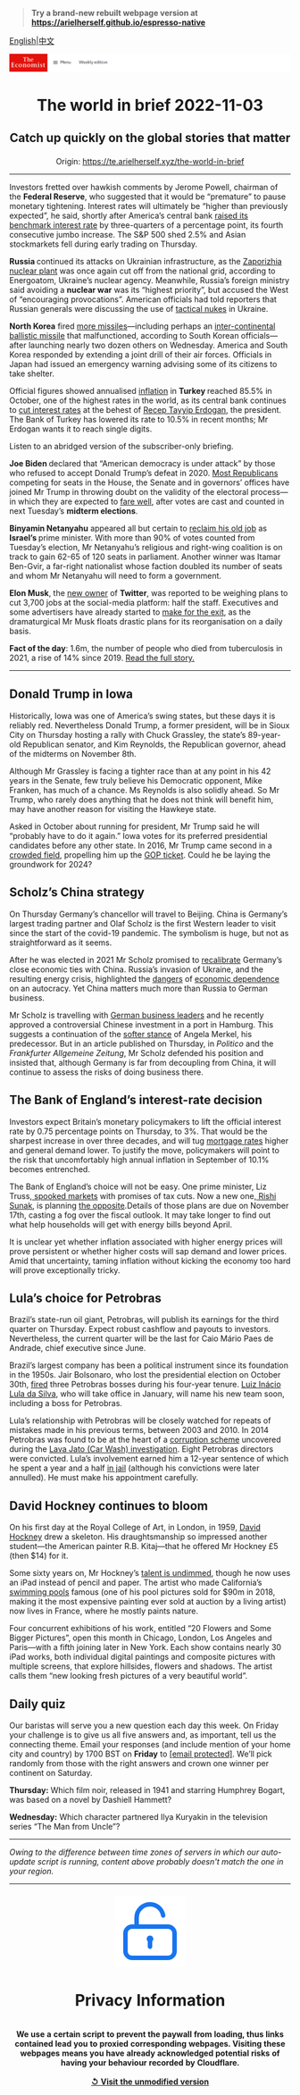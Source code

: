 > **Try a brand-new rebuilt webpage version at https://arielherself.github.io/espresso-native**

[English](https://github.com/arielherself/espresso/blob/main/README.md)|[中文](https://github-com.translate.goog/arielherself/espresso/blob/main/README.md?_x_tr_sl=en&_x_tr_tl=zh-CN&_x_tr_hl=zh-CN&_x_tr_pto=wapp)



![The Economist](menubar.png)

# <p align="center">The world in brief 2022-11-03</p>

## <p align="center">Catch up quickly on the global stories that matter</p>

<p align="center">Origin: <a href="https://te.arielherself.xyz/the-world-in-brief">https://te.arielherself.xyz/the-world-in-brief</a><hr>

Investors fretted over hawkish comments by Jerome Powell, chairman of the <strong>Federal Reserve</strong>, who suggested that it would be “premature” to pause monetary tightening. Interest rates will ultimately be “higher than previously expected”, he said, shortly after America’s central bank [raised its benchmark interest rate](https://te.arielherself.xyz/graphic-detail/2022/11/02/inflation-is-too-high-when-the-public-notices-it) by three-quarters of a percentage point, its fourth consecutive jumbo increase. The S&amp;P 500 shed 2.5% and Asian stockmarkets fell during early trading on Thursday.

<strong>Russia </strong>continued its attacks on Ukrainian infrastructure, as the [Zaporizhia nuclear plant](https://te.arielherself.xyz/the-economist-explains/2022/08/19/what-is-at-stake-at-ukraines-zaporizhia-nuclear-plant) was once again cut off from the national grid, according to Energoatom, Ukraine’s nuclear agency. Meanwhile, Russia’s foreign ministry said avoiding a <strong>nuclear war</strong> was its “highest priority”, but accused the West of “encouraging provocations”. American officials had told reporters that Russian generals were discussing the use of [tactical nukes](https://te.arielherself.xyz/podcasts/2022/10/18/how-much-damage-could-russias-tactical-nuclear-weapons-do) in Ukraine.

<strong>North Korea</strong> fired [more missiles](https://te.arielherself.xyz/asia/2022/02/03/what-is-behind-north-koreas-flurry-of-missile-tests)—including perhaps an [inter-continental ballistic missile](https://te.arielherself.xyz/asia/2022/04/07/north-korea-is-testing-icbms-again-nuclear-weapons-may-be-next) that malfunctioned, according to South Korean officials—after launching nearly two dozen others on Wednesday. America and South Korea responded by extending a joint drill of their air forces. Officials in Japan had issued an emergency warning advising some of its citizens to take shelter.

Official figures showed annualised [inflation](https://te.arielherself.xyz/leaders/2022/07/21/lessons-from-turkey-on-the-evils-of-high-inflation) in <strong>Turkey </strong>reached 85.5% in October, one of the highest rates in the world, as its central bank continues to [cut interest rates](https://te.arielherself.xyz/finance-and-economics/2022/06/30/the-latest-desperate-attempt-to-prop-up-the-turkish-lira) at the behest of [Recep Tayyip Erdogan](https://te.arielherself.xyz/the-economist-explains/2022/01/27/is-recep-tayyip-erdogans-monetary-policy-as-mad-as-it-seems), the president. The Bank of Turkey has lowered its rate to 10.5% in recent months; Mr Erdogan wants it to reach single digits.

Listen to an abridged version of the subscriber-only briefing.

<strong>Joe Biden </strong>declared that “American democracy is under attack” by those who refused to accept Donald Trump’s defeat in 2020. [Most Republicans](https://te.arielherself.xyz/united-states/2022/10/27/why-the-republicans-anti-democracy-turn-has-become-normalised) competing for seats in the House, the Senate and in governors’ offices have joined Mr Trump in throwing doubt on the validity of the electoral process—in which they are expected to [fare well](https://te.arielherself.xyz/united-states/2022/10/11/why-republicans-are-gaining-ground-in-midterm-polls), after votes are cast and counted in next Tuesday’s <strong>midterm elections</strong>.

<strong>Binyamin Netanyahu</strong> appeared all but certain to [reclaim his old job](https://te.arielherself.xyz/middle-east-and-africa/2022/11/02/netanyahu-seems-on-track-to-be-israels-next-prime-minister) as <strong>Israel’s </strong>prime minister. With more than 90% of votes counted from Tuesday’s election, Mr Netanyahu’s religious and right-wing coalition is on track to gain 62-65 of 120 seats in parliament. Another winner was Itamar Ben-Gvir, a far-right nationalist whose faction doubled its number of seats and whom Mr Netanyahu will need to form a government. 

<strong>Elon Musk</strong>, the [new owner](https://te.arielherself.xyz/business/2022/10/28/elon-musk-buys-twitter-at-last) of <strong>Twitter</strong>, was reported to be weighing plans to cut 3,700 jobs at the social-media platform: half the staff. Executives and some advertisers have already started to [make for the exit](https://te.arielherself.xyz/business/2022/10/11/will-elon-musk-owned-twitter-end-up-as-a-deal-from-hell), as the dramaturgical Mr Musk floats drastic plans for its reorganisation on a daily basis.

<strong>Fact of the day</strong>: 1.6m, the number of people who died from tuberculosis in 2021, a rise of 14% since 2019. [Read the full story.](https://te.arielherself.xyz/international/2022/10/27/how-one-pandemic-made-another-one-worse)

----------

## Donald Trump in Iowa

Historically, Iowa was one of America’s swing states, but these days it is reliably red. Nevertheless Donald Trump, a former president, will be in Sioux City on Thursday hosting a rally with Chuck Grassley, the state’s 89-year-old Republican senator, and Kim Reynolds, the Republican governor, ahead of the midterms on November 8th.

Although Mr Grassley is facing a tighter race than at any point in his 42 years in the Senate, few truly believe his Democratic opponent, Mike Franken, has much of a chance. Ms Reynolds is also solidly ahead. So Mr Trump, who rarely does anything that he does not think will benefit him, may have another reason for visiting the Hawkeye state.

Asked in October about running for president, Mr Trump said he will “probably have to do it again.” Iowa votes for its preferred presidential candidates before any other state. In 2016, Mr Trump came second in a [crowded field](https://te.arielherself.xyz/united-states/2016/02/04/trump-bumped), propelling him up the [GOP ticket](https://te.arielherself.xyz/graphic-detail/2016/05/26/donald-trump-gets-the-1237-delegates-he-needs-for-the-republican-nomination). Could he be laying the groundwork for 2024?

## Scholz’s China strategy

On Thursday Germany’s chancellor will travel to Beijing. China is Germany’s largest trading partner and Olaf Scholz is the first Western leader to visit since the start of the covid-19 pandemic. The symbolism is huge, but not as straightforward as it seems. 

After he was elected in 2021 Mr Scholz promised to [recalibrate](https://te.arielherself.xyz/europe/2022/06/16/germany-is-recalibrating-its-close-economic-ties-with-china) Germany’s close economic ties with China. Russia’s invasion of Ukraine, and the resulting energy crisis, highlighted the [dangers](https://te.arielherself.xyz/europe/2022/10/20/russia-was-more-deeply-embedded-in-german-politics-than-suspected) of [economic dependence](https://te.arielherself.xyz/leaders/2022/08/11/thanks-to-vladimir-putin-germany-has-woken-up) on an autocracy. Yet China matters much more than Russia to German business.  
  
 Mr Scholz is travelling with [German business leaders](https://te.arielherself.xyz/business/2022/11/02/olaf-scholz-leads-a-blue-chip-business-delegation-to-china) and he recently approved a controversial Chinese investment in a port in Hamburg. This suggests a continuation of the [softer stance](https://te.arielherself.xyz/europe/2020/07/16/angela-merkels-soft-china-stance-is-challenged-at-home) of Angela Merkel, his predecessor. But in an article published on Thursday, in <em>Politico</em> and the <em>Frankfurter Allgemeine Zeitung</em>, Mr Scholz defended his position and insisted that, although Germany is far from decoupling from China, it will continue to assess the risks of doing business there.

## The Bank of England’s interest-rate decision

Investors expect Britain’s monetary policymakers to lift the official interest rate by 0.75 percentage points on Thursday, to 3%. That would be the sharpest increase in over three decades, and will tug [mortgage rates](https://te.arielherself.xyz/the-economist-explains/2022/11/01/what-will-happen-to-britains-mortgages) higher and general demand lower. To justify the move, policymakers will point to the risk that uncomfortably high annual inflation in September of 10.1% becomes entrenched.

The Bank of England’s choice will not be easy. One prime minister, Liz Truss,[ spooked markets](https://te.arielherself.xyz/leaders/2022/10/11/liz-truss-has-made-britain-a-riskier-bet-for-bond-investors) with promises of tax cuts. Now a new one,[ Rishi Sunak](https://te.arielherself.xyz/britain/2022/10/27/rishi-sunak-britains-new-prime-minister-starts-on-the-defensive), is planning [the opposite](https://te.arielherself.xyz/britain/2022/10/20/as-britains-government-looks-to-save-money-almost-nothing-is-protected).[](https://te.arielherself.xyz/britain/2022/10/20/as-britains-government-looks-to-save-money-almost-nothing-is-protected)Details of those plans are due on November 17th, casting a fog over the fiscal outlook. It may take longer to find out what help households will get with energy bills beyond April. 

It is unclear yet whether inflation associated with higher energy prices will prove persistent or whether higher costs will sap demand and lower prices. Amid that uncertainty, taming inflation without kicking the economy too hard will prove exceptionally tricky.

## Lula’s choice for Petrobras

Brazil’s state-run oil giant, Petrobras, will publish its earnings for the third quarter on Thursday. Expect robust cashflow and payouts to investors. Nevertheless, the current quarter will be the last for Caio Mário Paes de Andrade, chief executive since June.

Brazil’s largest company has been a political instrument since its foundation in the 1950s. Jair Bolsonaro, who lost the presidential election on October 30th, [fired](https://te.arielherself.xyz/finance-and-economics/2021/02/27/why-the-sacking-of-petrobrass-boss-spooked-markets) three Petrobras bosses during his four-year tenure. [Luiz Inácio Lula da Silva](https://te.arielherself.xyz/the-americas/2022/10/31/luiz-inacio-lula-da-silva-will-be-brazils-next-president), who will take office in January, will name his new team soon, including a boss for Petrobras.

Lula’s relationship with Petrobras will be closely watched for repeats of mistakes made in his previous terms, between 2003 and 2010. In 2014 Petrobras was found to be at the heart of a [corruption scheme](https://te.arielherself.xyz/americas-view/2014/09/08/the-petrobras-affair) uncovered during the [Lava Jato (Car Wash) investigation](https://te.arielherself.xyz/culture/2022/04/30/two-law-enforcement-officials-reflect-on-a-brazilian-corruption-scandal). Eight Petrobras directors were convicted. Lula’s involvement earned him a 12-year sentence of which he spent a year and a half [in jail](https://te.arielherself.xyz/the-americas/2018/04/08/lula-goes-to-jail) (although his convictions were later annulled). He must make his appointment carefully.

## David Hockney continues to bloom

On his first day at the Royal College of Art, in London, in 1959, [David Hockney](https://te.arielherself.xyz/1843/2019/02/28/smoking-with-david-hockney) drew a skeleton. His draughtsmanship so impressed another student—the American painter R.B. Kitaj—that he offered Mr Hockney £5 (then $14) for it. 

Some sixty years on, Mr Hockney’s [talent is undimmed](https://te.arielherself.xyz/1843/2017/02/14/david-hockneys-road-to-renewal), though he now uses an iPad instead of pencil and paper. The artist who made California’s [swimming pools](https://te.arielherself.xyz/prospero/2017/02/14/the-tate-dives-into-the-art-of-david-hockney) famous (one of his pool pictures sold for $90m in 2018, making it the most expensive painting ever sold at auction by a living artist) now lives in France, where he mostly paints nature. 

Four concurrent exhibitions of his work, entitled “20 Flowers and Some Bigger Pictures”, open this month in Chicago, London, Los Angeles and Paris—with a fifth joining later in New York. Each show contains nearly 30 iPad works, both individual digital paintings and composite pictures with multiple screens, that explore hillsides, flowers and shadows. The artist calls them “new looking fresh pictures of a very beautiful world”.

## Daily quiz

Our baristas will serve you a new question each day this week. On Friday your challenge is to give us all five answers and, as important, tell us the connecting theme. Email your responses (and include mention of your home city and country) by 1700 BST on <strong>Friday</strong> to [<span class="__cf_email__" data-cfemail="f1a084988bb48281839482829eb194929e9f9e9c988285df929e9c">[email&#160;protected]</span>](https://mail.google.com/mail/?view=cm&amp;fs=1&amp;tf=1&amp;to=QuizEspresso@te.arielherself.xyz). We’ll pick randomly from those with the right answers and crown one winner per continent on Saturday.

<strong>Thursday:</strong> Which film noir, released in 1941 and starring Humphrey Bogart, was based on a novel by Dashiell Hammett?

<strong>Wednesday:</strong> Which character partnered Ilya Kuryakin in the television series “The Man from Uncle”?

----------

*Owing to the difference between time zones of servers in which our auto-update script is running, content above probably doesn't match the one in your region.*

|<br><div align="center"><img src="unlock.png" /><h1>Privacy Information</h1></div></br>We use a certain script to prevent the paywall from loading, thus links contained lead you to proxied corresponding webpages. Visiting these webpages means you have already acknowledged potential risks of having your behaviour recorded by Cloudflare.<br><br>[&#x21BA; Visit the unmodified version](README.raw.md)<br><br>|
|-----|
